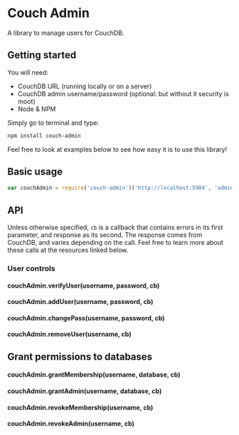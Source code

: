 # Couch Admin

A library to manage users for CouchDB.


## Getting started

You will need:

- CouchDB URL (running locally or on a server)
- CouchDB admin username/password (optional: but without it security is moot)
- Node & NPM

Simply go to terminal and type:

```bash
npm install couch-admin
```

Feel free to look at examples below to see how easy it is to use this library!

## Basic usage

```js
var couchAdmin = require('couch-admin')('http://localhost:5984', 'admin', 'mysecretpassword');
```

## API

Unless otherwise specified, `cb` is a callback that contains errors in its first parameter, and 
response as its second. The response comes from CouchDB, and varies depending on the call. Feel
free to learn more about these calls at the resources linked below.

### User controls

#### couchAdmin.verifyUser(username, password, cb)
#### couchAdmin.addUser(username, password, cb)
#### couchAdmin.changePass(username, password, cb)
#### couchAdmin.removeUser(username, cb)

## Grant permissions to databases

#### couchAdmin.grantMembership(username, database, cb)
#### couchAdmin.grantAdmin(username, database, cb)
#### couchAdmin.revokeMembership(username, cb)
#### couchAdmin.revokeAdmin(username, cb)

